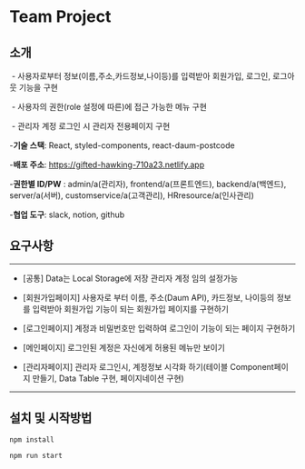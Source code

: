 # Team Project

## 소개

​ - 사용자로부터 정보(이름,주소,카드정보,나이등)를 입력받아 회원가입, 로그인, 로그아웃 기능을 구현

​ - 사용자의 권한(role 설정에 따른)에 접근 가능한 메뉴 구현

​ - 관리자 계정 로그인 시 관리자 전용페이지 구현

-**기술 스택**: React, styled-components, react-daum-postcode

-**배포 주소**: https://gifted-hawking-710a23.netlify.app

-**권한별 ID/PW** : admin/a(관리자), frontend/a(프론트엔드), backend/a(백엔드), server/a(서버), customservice/a(고객관리), HRresource/a(인사관리)

-**협업 도구**: slack, notion, github

## 요구사항

---

- [공통]
  Data는 Local Storage에 저장
  관리자 계정 임의 설정가능

- [회원가입페이지]
  사용자로 부터 이름, 주소(Daum API), 카드정보, 나이등의 정보를 입력받아 회원가입 기능이 되는 회원가입 페이지를 구현하기

- [로그인페이지]
  계정과 비밀번호만 입력하여 로그인이 기능이 되는 페이지 구현하기

- [메인페이지]
  로그인된 계정은 자신에게 허용된 메뉴만 보이기

- [관리자페이지]
  관리자 로그인시, 계정정보 시각화 하기(테이블 Component페이지 만들기, Data Table 구현, 페이지네이션 구현)

---

## 설치 및 시작방법

```
npm install

npm run start
```
